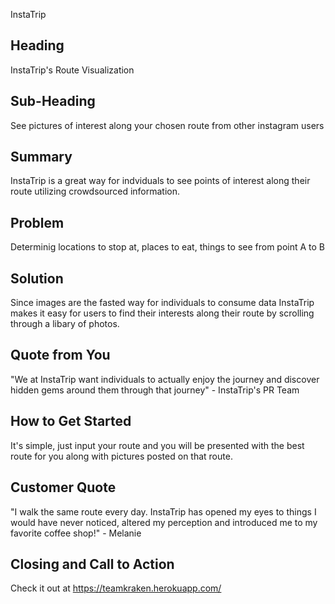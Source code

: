 InstaTrip

<!-- 
> This material was originally posted [here](http://www.quora.com/What-is-Amazons-approach-to-product-development-and-product-management). It is reproduced here for posterities sake.

There is an approach called "working backwards" that is widely used at Amazon. They work backwards from the customer, rather than starting with an idea for a product and trying to bolt customers onto it. While working backwards can be applied to any specific product decision, using this approach is especially important when developing new products or features.

For new initiatives a product manager typically starts by writing an internal press release announcing the finished product. The target audience for the press release is the new/updated product's customers, which can be retail customers or internal users of a tool or technology. Internal press releases are centered around the customer problem, how current solutions (internal or external) fail, and how the new product will blow away existing solutions.

If the benefits listed don't sound very interesting or exciting to customers, then perhaps they're not (and shouldn't be built). Instead, the product manager should keep iterating on the press release until they've come up with benefits that actually sound like benefits. Iterating on a press release is a lot less expensive than iterating on the product itself (and quicker!).

If the press release is more than a page and a half, it is probably too long. Keep it simple. 3-4 sentences for most paragraphs. Cut out the fat. Don't make it into a spec. You can accompany the press release with a FAQ that answers all of the other business or execution questions so the press release can stay focused on what the customer gets. My rule of thumb is that if the press release is hard to write, then the product is probably going to suck. Keep working at it until the outline for each paragraph flows. 

Oh, and I also like to write press-releases in what I call "Oprah-speak" for mainstream consumer products. Imagine you're sitting on Oprah's couch and have just explained the product to her, and then you listen as she explains it to her audience. That's "Oprah-speak", not "Geek-speak".

Once the project moves into development, the press release can be used as a touchstone; a guiding light. The product team can ask themselves, "Are we building what is in the press release?" If they find they're spending time building things that aren't in the press release (overbuilding), they need to ask themselves why. This keeps product development focused on achieving the customer benefits and not building extraneous stuff that takes longer to build, takes resources to maintain, and doesn't provide real customer benefit (at least not enough to warrant inclusion in the press release).
 -->
 
## Heading ##
  InstaTrip's Route Visualization

## Sub-Heading ##
  See pictures of interest along your chosen route from other instagram users

## Summary ##
  InstaTrip is a great way for indviduals to see points of interest along their route utilizing crowdsourced information.

## Problem ##
  Determinig locations to stop at, places to eat, things to see from point A to B

## Solution ##
  Since images are the fasted way for individuals to consume data InstaTrip makes it easy
  for users to find their interests along their route by scrolling through a libary of photos.

## Quote from You ##
  "We at InstaTrip want individuals to actually enjoy the journey and discover hidden gems around them through that journey" - InstaTrip's PR Team

## How to Get Started ##
  It's simple, just input your route and you will be presented with the best route for you along with pictures posted on that route.

## Customer Quote ##
  "I walk the same route every day. InstaTrip has opened my eyes to things I would have never noticed, altered my perception and introduced me to my favorite coffee shop!" - Melanie

## Closing and Call to Action ##
  Check it out at https://teamkraken.herokuapp.com/
